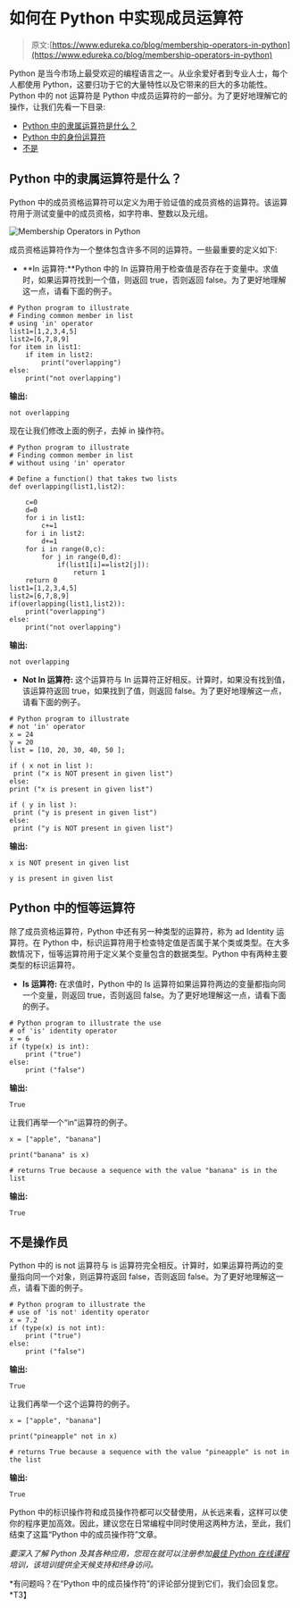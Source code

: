 # 如何在 Python 中实现成员运算符

> 原文:[https://www.edureka.co/blog/membership-operators-in-python](https://www.edureka.co/blog/membership-operators-in-python)

Python 是当今市场上最受欢迎的编程语言之一。从业余爱好者到专业人士，每个人都使用 Python，这要归功于它的大量特性以及它带来的巨大的多功能性。Python 中的 not 运算符是 Python 中成员运算符的一部分。为了更好地理解它的操作，让我们先看一下目录:

*   [Python 中的隶属运算符是什么？](#what)
*   [Python 中的身份运算符](#identity)
*   [不是](#is-not)

## **Python 中的隶属运算符是什么？**

Python 中的成员资格运算符可以定义为用于验证值的成员资格的运算符。该运算符用于测试变量中的成员资格，如字符串、整数以及元组。

![Membership Operators in Python](../Images/4c6f99f56333f713cda7948445645f94.png)

成员资格运算符作为一个整体包含许多不同的运算符。一些最重要的定义如下:

*   **In 运算符:**Python 中的 In 运算符用于检查值是否存在于变量中。求值时，如果运算符找到一个值，则返回 true，否则返回 false。为了更好地理解这一点，请看下面的例子。

```
# Python program to illustrate 
# Finding common member in list 
# using 'in' operator 
list1=[1,2,3,4,5] 
list2=[6,7,8,9] 
for item in list1: 
	if item in list2: 
		print("overlapping")	 
else: 
	print("not overlapping")
```

**输出:**

`not overlapping`

现在让我们修改上面的例子，去掉 in 操作符。

```
# Python program to illustrate 
# Finding common member in list 
# without using 'in' operator 

# Define a function() that takes two lists 
def overlapping(list1,list2): 

	c=0
	d=0
	for i in list1: 
		c+=1
	for i in list2: 
		d+=1
	for i in range(0,c): 
		for j in range(0,d): 
			if(list1[i]==list2[j]): 
				return 1
	return 0
list1=[1,2,3,4,5] 
list2=[6,7,8,9] 
if(overlapping(list1,list2)): 
	print("overlapping") 
else: 
	print("not overlapping")
```

**输出:**

`not overlapping`

*   **Not In 运算符:** 这个运算符与 In 运算符正好相反。计算时，如果没有找到值，该运算符返回 true，如果找到了值，则返回 false。为了更好地理解这一点，请看下面的例子。

```
# Python program to illustrate 
# not 'in' operator 
x = 24
y = 20
list = [10, 20, 30, 40, 50 ]; 

if ( x not in list ): 
 print ("x is NOT present in given list")
else: 
print ("x is present in given list")

if ( y in list ): 
 print ("y is present in given list")
else: 
 print ("y is NOT present in given list")
```

**输出:**

`x is NOT present in given list`

`y is present in given list`

## **Python 中的恒等运算符**

除了成员资格运算符，Python 中还有另一种类型的运算符，称为 ad Identity 运算符。在 Python 中，标识运算符用于检查特定值是否属于某个类或类型。在大多数情况下，恒等运算符用于定义某个变量包含的数据类型。Python 中有两种主要类型的标识运算符。

*   **Is 运算符:** 在求值时，Python 中的 Is 运算符如果运算符两边的变量都指向同一个变量，则返回 true，否则返回 false。为了更好地理解这一点，请看下面的例子。

```
# Python program to illustrate the use 
# of 'is' identity operator 
x = 6
if (type(x) is int): 
	print ("true") 
else: 
	print ("false")
```

**输出:**

`True`

让我们再举一个“in”运算符的例子。

```
x = ["apple", "banana"]

print("banana" is x)

# returns True because a sequence with the value "banana" is in the list
```

**输出:**

`True`

## **不是操作员**

Python 中的 is not 运算符与 is 运算符完全相反。计算时，如果运算符两边的变量指向同一个对象，则运算符返回 false，否则返回 false。为了更好地理解这一点，请看下面的例子。

```
# Python program to illustrate the 
# use of 'is not' identity operator 
x = 7.2
if (type(x) is not int): 
	print ("true") 
else: 
	print ("false")
```

**输出:**

`True`

让我们再举一个这个运算符的例子。

```
x = ["apple", "banana"]

print("pineapple" not in x)

# returns True because a sequence with the value "pineapple" is not in the list
```

**输出:**

`True`

Python 中的标识操作符和成员操作符都可以交替使用，从长远来看，这样可以使你的程序更加高效。因此，建议您在日常编程中同时使用这两种方法，至此，我们结束了这篇“Python 中的成员操作符”文章。

*要深入了解 Python 及其各种应用，您现在就可以注册参加[最佳 Python 在线课程](https://www.edureka.co/python-programming-certification-training)培训，该培训提供全天候支持和终身访问。*

*有问题吗？在“Python 中的成员操作符”的评论部分提到它们，我们会回复您。*T3】